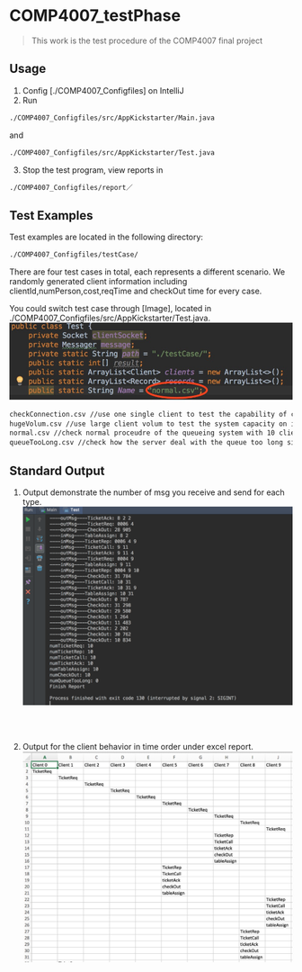 # COMP4007_testPhase
> This work is the test procedure of the COMP4007 final project

## Usage
1. Config [./COMP4007_Configfiles] on IntelliJ
2. Run
```sh
./COMP4007_Configfiles/src/AppKickstarter/Main.java
```
and
```sh
./COMP4007_Configfiles/src/AppKickstarter/Test.java
```
3. Stop the test program, view reports in
```sh
./COMP4007_Configfiles/report／
```

## Test Examples

Test examples are located in the following directory:
```sh
./COMP4007_Configfiles/testCase/
```
There are four test cases in total, each represents a different scenario. We randomly generated client information including clientId,numPerson,cost,reqTime and checkOut time for every case.

You could switch test case through [Image], located in ./COMP4007_Configfiles/src/AppKickstarter/Test.java.
![alt tag](https://raw.githubusercontent.com/MaureenZOU/COMP4007_testPhase/master/case.jpeg)


```sh
checkConnection.csv //use one single client to test the capability of connection on the system.
hugeVolum.csv //use large client volum to test the system capacity on input flow.
normal.csv //check normal proceudre of the queueing system with 10 client as example.
queueTooLong.csv //check how the server deal with the queue too long situation.
```



## Standard Output
1. Output demonstrate the number of msg you receive and send for each type.
![alt tag](https://raw.githubusercontent.com/MaureenZOU/COMP4007_testPhase/master/out1.png)

<br />
<br />

2. Output for the client behavior in time order under excel report. 
![alt tag](https://raw.githubusercontent.com/MaureenZOU/COMP4007_testPhase/master/out2.png)

